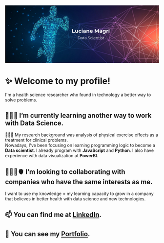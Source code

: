 ![Luciane Magri, Data Scientist](LuMagri_DataScientist.png#vitrinedev)
# ✨ Welcome to my profile!
I'm a health science researcher who found in technology a better way to solve problems.

## 👩🏽‍💻 I’m currently learning another way to work with Data Science.

👩🏻‍🔬 My research background was analysis of physical exercise effects as a treatment for clinical problems.
<br> Nowadays, I've been focusing on learning programming logic to become a **Data scientist**. I already program with **JavaScript** and **Python**. I also have experience with data visualization at **PowerBI**.

## 🏋🏽‍♀️🫀 I’m looking to collaborating with companies who have the same interests as me.
I want to use my knowledge **+** my learning capacity to grow in a company that believes in better health with data science and new technologies. 

## 📫 You can find me at [LinkedIn](https://www.linkedin.com/in/lumagri/).
## 💼 You can see my [Portfolio](https://www.lumagri.github.io). 
